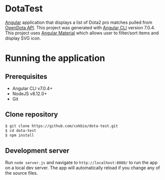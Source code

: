 # DotaTest
[Angular](https://angular.io/) application that displays a list of Dota2 pro matches pulled from [OpenDota API](https://docs.opendota.com/).
This project was generated with [Angular CLI](https://github.com/angular/angular-cli) version 7.0.4. This project uses [Angular Material](https://material.angular.io/) which allows user to filter/sort items and display SVG icon.

# Running the application

## Prerequisites
- Angular CLI v7.0.4+
- NodeJS v8.12.0+
- Git

## Clone repository
```sh
$ git clone https://github.com/cokbie/dota-test.git
$ cd dota-test
$ npm install
```

## Development server
Run `node server.js` and navigate to `http://localhost:8080/` to run the app on a local dev server. The app will automatically reload if you change any of the source files.